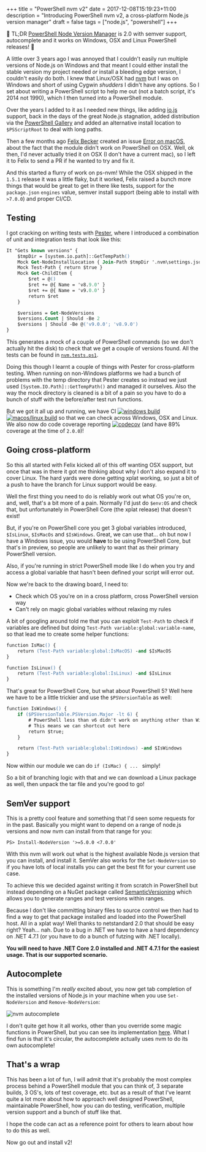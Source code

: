 +++
title = "PowerShell nvm v2"
date = 2017-12-08T15:19:23+11:00
description = "Introducing PowerShell nvm v2, a cross-platform Node.js version manager"
draft = false
tags = ["node.js", "powershell"]
+++

:tada: TL;DR [PowerShell Node Version Manager](https://github.com/aaronpowell/ps-nvm) is 2.0 with semver support, autocomplete and it works on Windows, OSX and Linux PowerShell releases! :tada:

A little over 3 years ago I was annoyed that I couldn't easily run multiple versions of Node.js on Windows and that meant I could either install the stable version my project needed _or_ install a bleeding edge version, I couldn't easily do both. I knew that Linux/OSX had [nvm](https://github.com/creationix/nvm) but I was on Windows and short of using Cygwin *shudders* I didn't have any options. So I set about writing a PowerShell script to help me out (not a batch script, it's 2014 not 1990), which I then turned into a PowerShell module.

Over the years I added to it as I needed new things, like adding [io.js](https://iojs.org/en/) support, back in the days of the great Node.js stagnation, added distribution via the [PowerShell Gallery](https://www.powershellgallery.com/packages/nvm) and added an alternative install location to `$PSScriptRoot` to deal with long paths.

Then a few months ago [Felix Becker](https://github.com/felixfbecker) created an issue [Error on macOS](https://github.com/aaronpowell/ps-nvm/issues/21), about the fact that the module didn't work on PowerShell on OSX. Well, ok then, I'd never actually tried it on OSX (I don't have a current mac), so I left it to Felix to send a PR if he wanted to try and fix it.

And this started a flurry of work on ps-nvm! While the OSX shipped in the `1.5.1` release it was a little flaky, but it worked, Felix raised a bunch more things that would be great to get in there like tests, support for the `package.json` `engines` value, semver install support (being able to install with `>7.0.0`) and proper CI/CD.

## Testing

I got cracking on writing tests with [Pester](https://github.com/pester/Pester/), where I introduced a combination of unit and integration tests that look like this:

```ps
It "Gets known versions" {
    $tmpDir = [system.io.path]::GetTempPath()
    Mock Get-NodeInstallLocation { Join-Path $tmpDir '.nvm\settings.json' }
    Mock Test-Path { return $true }
    Mock Get-ChildItem {
        $ret = @()
        $ret += @{ Name = 'v8.9.0' }
        $ret += @{ Name = 'v9.0.0' }
        return $ret
    }

    $versions = Get-NodeVersions
    $versions.Count | Should -Be 2
    $versions | Should -Be @('v9.0.0'; 'v8.9.0')
}
```

This generates a mock of a couple of PowerShell commands (so we don't actually hit the disk) to check that we get a couple of versions found. All the tests can be found in [`nvm.tests.ps1`](https://github.com/aaronpowell/ps-nvm/blob/master/nvm.tests.ps1).

Doing this though I learnt a couple of things with Pester for cross-platform testing. When running on non-Windows platforms we had a bunch of problems with the temp directory that Pester creates so instead we just used `[System.IO.Path]::GetTempPath()` and managed it ourselves. Also the way the mock directory is cleaned is a bit of a pain so you have to do a bunch of stuff with the before/after test run functions.

But we got it all up and running, we have CI [![windows build](https://img.shields.io/appveyor/ci/aaronpowell/ps-nvm/master.svg?label=windows+build)](https://ci.appveyor.com/project/aaronpowell/ps-nvm)
[![macos/linux build](https://img.shields.io/travis/aaronpowell/ps-nvm/master.svg?label=macos/linux+build)](https://travis-ci.org/aaronpowell/ps-nvm) so that we can check across Windows, OSX and Linux. We also now do code coverage reporting [![codecov](https://codecov.io/gh/aaronpowell/ps-nvm/branch/master/graph/badge.svg)](https://codecov.io/gh/aaronpowell/ps-nvm) (and have 89% coverage at the time of `2.0.0`)!

## Going cross-platform

So this all started with Felix kicked all of this off wanting OSX support, but once that was in there it got me thinking about why I don't also expand it to cover Linux. The hard yards were done getting xplat working, so just a bit of a push to have the branch for Linux support would be easy.

Well the first thing you need to do is reliably work out what OS you're on, and, well, that's a bit more of a pain. Normally I'd just do `$env:OS` and check that, but unfortunately in PowerShell Core (the xplat release) that doesn't exist!

But, if you're on PowerShell core you get 3 global variables introduced, `$IsLinux`, `$IsMacOs` and `$IsWindows`. Great, we can use that... oh but now I have a Windows issue, you would **have** to be using PowerShell Core, but that's in preview, so people are unlikely to want that as their primary PowerShell version.

Also, if you're running in strict PowerShell mode like I do when you try and access a global variable that hasn't been defined your script will error out.

Now we're back to the drawing board, I need to:

- Check which OS you're on in a cross platform, cross PowerShell version way
- Can't rely on magic global variables without relaxing my rules

A bit of googling around told me that you can exploit `Test-Path` to check if variables are defined but doing `Test-Path variable:global:variable-name`, so that lead me to create some helper functions:

```ps
function IsMac() {
    return (Test-Path variable:global:IsMacOS) -and $IsMacOS
}

function IsLinux() {
    return (Test-Path variable:global:IsLinux) -and $IsLinux
}
```

That's great for PowerShell Core, but what about PowerShell 5? Well here we have to be a little trickier and use the `$PSVersionTable` as well:

```ps
function IsWindows() {
    if ($PSVersionTable.PSVersion.Major -lt 6) {
        # PowerShell less than v6 didn't work on anything other than Windows
        # This means we can shortcut out here
        return $true;
    }

    return (Test-Path variable:global:IsWindows) -and $IsWindows
}
```

Now within our module we can do `if (IsMac) { ... ` simply!

So a bit of branching logic with that and we can download a Linux package as well, then unpack the tar file and you're good to go!

## SemVer support

This is a pretty cool feature and something that I'd seen some requests for in the past. Basically you might want to depend on a range of node.js versions and now nvm can install from that range for you:

```
PS> Install-NodeVersion '>=5.0.0 <7.0.0'
```

With this nvm will work out what is the highest available Node.js version that you can install, and install it. SemVer also works for the `Set-NodeVersion` so if you have lots of local installs you can get the best fit for your current use case.

To achieve this we decided against writing it from scratch in PowerShell but instead depending on a NuGet package called [SemanticVersioning](https://www.nuget.org/packages/SemanticVersioning) which allows you to generate ranges and test versions within ranges.

Because I don't like committing binary files to source control we then had to find a way to get that package installed and loaded into the PowerShell host. All in a xplat way! Well thanks to netstandard 2.0 that should be easy right? Yeah... nah. Due to a bug in .NET we have to have a hard dependency on .NET 4.7.1 (or you have to do a bunch of futzing with .NET locally).

**You will need to have .NET Core 2.0 installed and .NET 4.7.1 for the easiest usage. That is our supported scenario.**

## Autocomplete

This is something I'm *really* excited about, you now get tab completion of the installed versions of Node.js in your machine when you use `Set-NodeVersion` and `Remove-NodeVersion`:

![nvm autocomplete](/images/ps-nvm/v2-autocomplete.gif)

I don't quite get how it all works, other than you override some magic functions in PowerShell, but you can see its implementation [here](https://github.com/aaronpowell/ps-nvm/blob/master/autocomplete-utils.ps1). What I find fun is that it's circular, the autocomplete actually uses nvm to do its own autocomplete!

## That's a wrap

This has been a lot of fun, I will admit that it's probably the most complex process behind a PowerShell module that you can think of, 3 separate builds, 3 OS's, lots of test coverage, etc. but as a result of that I've learnt quite a lot more about how to approach well designed PowerShell, maintainable PowerShell, how you can do testing, verification, multiple version support and a bunch of stuff like that.

I hope the code can act as a reference point for others to learn about how to do this as well.

Now go out and install v2!